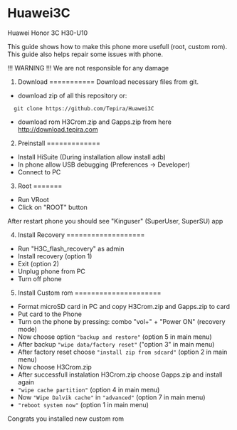 Huawei3C
========

Huawei Honor 3C H30-U10

This guide shows how to make this phone more usefull (root, custom rom).
This guide also helps repair some issues with phone.

!!! WARNING !!!
We are not responsible for any damage

1. Download
===========
Download necessary files from git.

- download zip of all this repository or:
```
  git clone https://github.com/Tepira/Huawei3C
```
- download rom H3Crom.zip and Gapps.zip from here <a href="http://download.tepira.com/"> http://download.tepira.com </a>


2. Preinstall
=============
- Install HiSuite (During installation allow install adb)
- In phone allow USB debugging (Preferences -> Developer)
- Connect to PC


3. Root
=======
- Run VRoot
- Click on "ROOT" button

After restart phone you should see "Kinguser" (SuperUser, SuperSU) app


4. Install Recovery
===================
- Run "H3C_flash_recovery" as admin
- Install recovery (option 1)
- Exit (option 2)
- Unplug phone from PC
- Turn off phone

5. Install Custom rom
=====================
- Format microSD card in PC and copy H3Crom.zip and Gapps.zip to card
- Put card to the Phone
- Turn on the phone by pressing: combo "vol+" + "Power ON" (recovery mode)
- Now choose option ``"backup and restore"`` (option 5 in main menu)
- After backup ``"wipe data/factory reset"`` ("option 3" in main menu)
- After factory reset choose ``"install zip from sdcard"`` (option 2 in main menu)
- Now choose H3Crom.zip
- After successfull instalation H3Crom.zip choose Gapps.zip and install again
- ``"wipe cache partition"`` (option 4 in main menu)
- Now ``"Wipe Dalvik cache"`` in ``"advanced"`` (option 7 in main menu)
- ``"reboot system now"`` (option 1 in main menu)

Congrats you installed new custom rom 
